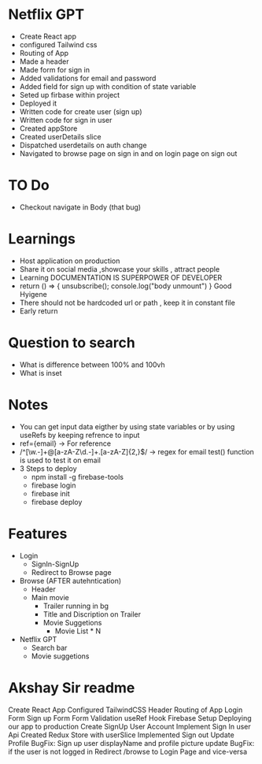 # Netflix GPT

- Create React app
- configured Tailwind css
- Routing of App
- Made a header 
- Made form for sign in
- Added validations for email and password
- Added field for sign up with condition of state variable
- Seted up firbase within project 
- Deployed it
- Written code for create user (sign up)
- Written code for sign in user
- Created appStore
- Created userDetails slice 
- Dispatched userdetails on auth change
- Navigated to browse page on sign in and on login page on sign out

# TO Do
- Checkout navigate in Body (that bug)

# Learnings
- Host application on production
- Share it on social media ,showcase your skills , attract people
- Learning DOCUMENTATION IS SUPERPOWER OF DEVELOPER
-   return () => {
      unsubscribe();
      console.log("body unmount")
    }
    Good Hyigene
- There should not be hardcoded url or path , keep it in constant file
- Early return


# Question to search
- What is difference between 100% and 100vh
- What is inset

 # Notes
 - You can get input data eigther by using state variables or by using useRefs by keeping refrence to input
 - ref={email} -> For reference
 - /^[\w.-]+@[a-zA-Z\d.-]+\.[a-zA-Z]{2,}$/ -> regex for email test() function is used to test it on email
 - 3 Steps to deploy 
    - npm install -g firebase-tools
    - firebase login
    - firebase init 
    - firebase deploy

# Features
- Login
    - SignIn-SignUp
    - Redirect to Browse page
- Browse (AFTER autehntication)
    - Header
    - Main movie
        - Trailer running in bg
        - Title and Discription on Trailer
        - Movie Suggetions
            - Movie List * N
- Netflix GPT 
    - Search bar
    - Movie suggetions


# Akshay Sir readme
Create React App
Configured TailwindCSS
Header
Routing of App
Login Form
Sign up Form
Form Validation
useRef Hook
Firebase Setup
Deploying our app to production
Create SignUp User Account
Implement Sign In user Api
Created Redux Store with userSlice
Implemented Sign out
Update Profile
BugFix: Sign up user displayName and profile picture update
BugFix: if the user is not logged in Redirect /browse to Login Page and vice-versa